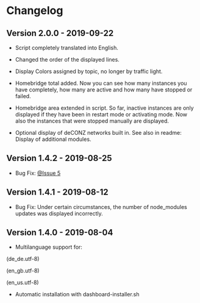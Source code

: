 # Changelog

## Version 2.0.0 - 2019-09-22
- Script completely translated into English.
- Changed the order of the displayed lines.
- Display Colors assigned by topic, no longer by traffic light.

- Homebridge total added. Now you can see how many instances you have completely, how many are active and how many have stopped or failed.
- Homebridge area extended in script. So far, inactive instances are only displayed if they have been in restart mode or activating mode. Now also the instances that were stopped manually are displayed.

- Optional display of deCONZ networks built in. See also in readme: Display of additional modules.

## Version 1.4.2 - 2019-08-25
- Bug Fix: [@Issue 5](https://github.com/Nastras/homebridge-dashboard/issues/5)

## Version 1.4.1 - 2019-08-12
- Bug Fix: Under certain circumstances, the number of node_modules updates was displayed incorrectly.

## Version 1.4.0 - 2019-08-04
- Multilanguage support for: 

(de_de.utf-8)

(en_gb.utf-8)

(en_us.utf-8)

- Automatic installation with dashboard-installer.sh
